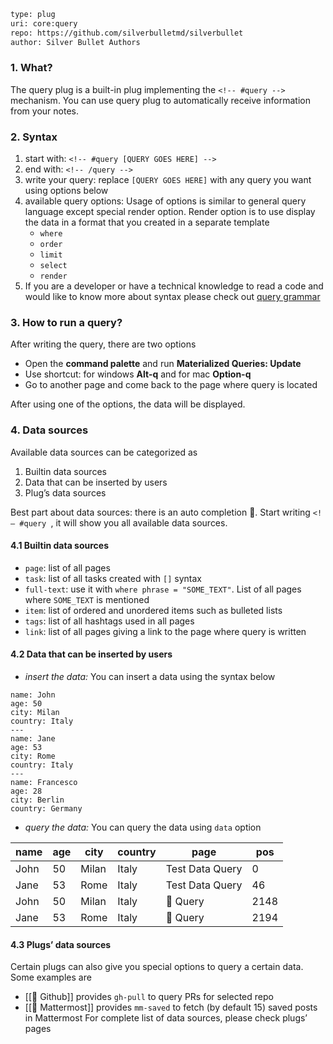 ```meta
type: plug
uri: core:query
repo: https://github.com/silverbulletmd/silverbullet
author: Silver Bullet Authors
```

### 1. What?
The query plug is a built-in plug implementing the `<!-- #query -->` mechanism. You can use query plug to automatically receive information from your notes.

### 2. Syntax
1. start with: `<!-- #query [QUERY GOES HERE] -->`
2. end with: `<!-- /query -->`
3. write your query: replace `[QUERY GOES HERE]` with any query you want using options below
4. available query options: Usage of options is similar to general query language except special render option. Render option is to use display the data in a format that you created in a separate template
   * `where`
   * `order`
   * `limit`
   * `select`
   * `render`
5. If you are a developer or have a technical knowledge to read a code and would like to know more about syntax please check out [query grammar](https://github.com/silverbulletmd/silverbullet/blob/main/packages/plugs/query/query.grammar)

### 3. How to run a query?
After writing the query, there are two options
* Open the **command palette** and run **Materialized Queries: Update**
* Use shortcut: for windows **Alt-q** and for mac **Option-q**
* Go to another page and come back to the page where query is located

After using one of the options, the data will be displayed.

### 4. Data sources
Available data sources can be categorized as
1. Builtin data sources
2. Data that can be inserted by users
3. Plug’s data sources

Best part about data sources: there is an auto completion 🎉. Start writing `<!— #query `, it will show you all available data sources.  

#### 4.1 Builtin data sources
* `page`: list of all pages
* `task`: list of all tasks created with `[]` syntax
* `full-text`: use it with `where phrase = "SOME_TEXT"`. List of all pages where `SOME_TEXT` is mentioned
* `item`: list of ordered and unordered items such as bulleted lists
* `tags`: list of all hashtags used in all pages
* `link`: list of all pages giving a link to the page where query is written

#### 4.2 Data that can be inserted by users
* *insert the data:* You can insert a data using the syntax below
```data
name: John
age: 50
city: Milan
country: Italy
---
name: Jane
age: 53
city: Rome
country: Italy
---
name: Francesco
age: 28
city: Berlin
country: Germany
```
* *query the data:* You can query the data using `data` option
<!-- #query data where age > 20 and country = "Italy" -->
|name|age|city |country|page           |pos |
|----|--|-----|-----|---------------|----|
|John|50|Milan|Italy|Test Data Query|0   |
|Jane|53|Rome |Italy|Test Data Query|46  |
|John|50|Milan|Italy|🔌 Query       |2148|
|Jane|53|Rome |Italy|🔌 Query       |2194|
<!-- /query -->
 
#### 4.3 Plugs’ data sources
Certain plugs can also give you special options to query a certain data. Some examples are 
* [[🔌 Github]] provides `gh-pull` to query PRs for selected repo
* [[🔌 Mattermost]] provides `mm-saved` to fetch (by default 15) saved posts in Mattermost
For complete list of data sources, please check plugs’ pages
